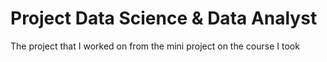 # Project Data Science & Data Analyst

The project that I worked on from the mini project on the course I took
